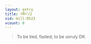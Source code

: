```yaml
---
layout: entry
title: འཆིང་√2
vid: Hill:0523
vcount: 0
---
```

> To be tied, fasted; to be unruly DK\.


